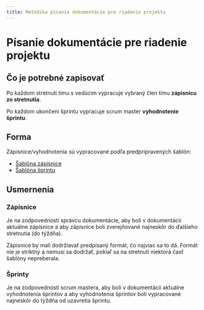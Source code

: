 ```yaml
---
title: Metodika písania dokumentácie pre riadenie projektu
---
```


# Písanie dokumentácie pre riadenie projektu

## Čo je potrebné zapisovať

Po každom stretnutí tímu s vedúcim vypracuje vybraný člen tímu **zápisnicu zo stretnutia**.

Po každom ukončení šprintu vypracuje scrum master **vyhodnotenie šprintu**.

## Forma

Zápisnice/vyhodnotenia sú vypracované podľa predpripravených šablón:

- [Šablóna zápisnice](../records/template.md)
- [Šablóna šprintu](../sprints/template.md)

## Usmernenia

### Zápisnice

Je na zodpovednosti správcu dokumentácie, aby boli v dokumentácii aktuálne
zápisnice a aby zápisnice boli zverejňované najneskôr do ďalšieho stretnutia (do týždňa).

Zápisnice by mali dodržiavať predpísaný formát, čo najviac sa to dá. Formát
nie je striktný a nemusí sa dodržať, pokiaľ sa na stretnutí niektorá časť
šablóny nepreberala.

### Šprinty

Je na zodpovednosti scrum mastera, aby boli v dokumentácii aktuálne
vyhodnotenia šprintov a aby vyhodnotenia šprintov boli vypracované
najneskôr do týždňa od uzavretia šprintu.

